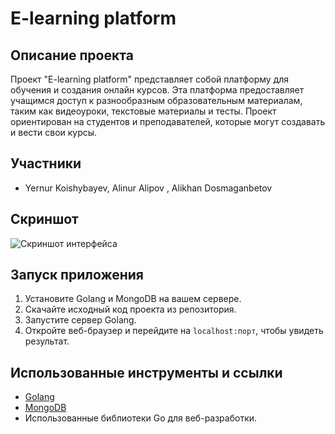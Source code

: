 # E-learning platform

## Описание проекта

Проект "E-learning platform" представляет собой платформу для обучения и создания онлайн курсов. Эта платформа предоставляет учащимся доступ к разнообразным образовательным материалам, таким как видеоуроки, текстовые материалы и тесты. Проект ориентирован на студентов и преподавателей, которые могут создавать и вести свои курсы.

## Участники

- Yernur Koishybayev, Alinur Alipov , Alikhan Dosmaganbetov

## Скриншот

![Скриншот интерфейса](путь_к_изображению.png)

## Запуск приложения

1. Установите Golang и MongoDB на вашем сервере.
2. Скачайте исходный код проекта из репозитория.
3. Запустите сервер Golang.
4. Откройте веб-браузер и перейдите на `localhost:порт`, чтобы увидеть результат.

## Использованные инструменты и ссылки

- [Golang](https://golang.org/)
- [MongoDB](https://www.mongodb.com/)
- Использованные библиотеки Go для веб-разработки.

